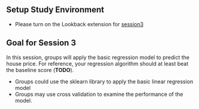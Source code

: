 ## Setup Study Environment

- Please turn on the Lookback extension for [session3](https://participate.lookback.io/hoToqv?live)

## Goal for Session 3

In this session, groups will apply the basic regression model to predict the house price. For reference, your regression algorithm should at least beat the baseline score (**TODO**).

- Groups could use the sklearn library to apply the basic linear regression model
- Groups may use cross validation to examine the performance of the model.


